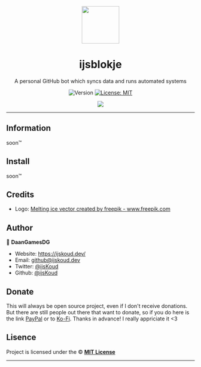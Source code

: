<div align="center">
    <img src="https://avatars.githubusercontent.com/in/214508" width="100px" />
    <h1>ijsblokje</h1>
  
  <p>A personal GitHub bot which syncs data and runs automated systems</p>
  
  <p align="center">
    <img alt="Version" src="https://img.shields.io/badge/version-1.0.0-blue.svg" />
    <a href="/LICENSE" target="_blank">
      <img alt="License: MIT" src="https://img.shields.io/badge/License-MIT-yellow.svg" />
    </a>
  </p>

  <a href="https://ijskoud.dev/discord" target="_blank">
    <img src="https://ijskoud.dev/discord/banner" />
  </a>
</div>

---

## Information

soon:tm:

## Install

soon:tm:

## Credits

- Logo: <a href='https://www.freepik.com/vectors/melting-ice'>Melting ice vector created by freepik - www.freepik.com</a>

## Author

👤 **DaanGamesDG**

-   Website: https://ijskoud.dev/
-   Email: <github@ijskoud.dev>
-   Twitter: [@ijsKoud](https://twitter.com/ijs_Koud)
-   Github: [@ijsKoud](https://github.com/ijsKoud)

## Donate

This will always be open source project, even if I don't receive donations. But there are still people out there that want to donate, so if you do here is the link [PayPal](https://paypal.me/daangamesdg) or to [Ko-Fi](https://ijskoud.dev/kofi). Thanks in advance! I really appriciate it <3

## Lisence

Project is licensed under the © [**MIT License**](/LICENSE)

---
